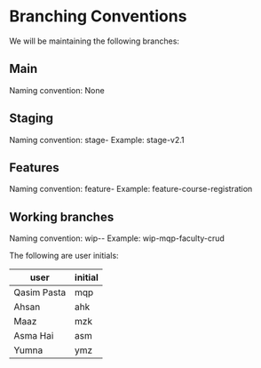 # Branching Conventions

We will be maintaining the following branches:

## Main 
Naming convention: None

## Staging
Naming convention: stage-<version>
Example: stage-v2.1

## Features
Naming convention: feature-<short feature name>
Example: feature-course-registration

## Working branches
Naming convention: wip-<user initial>-<assigned task>
Example: wip-mqp-faculty-crud

The following are user initials:

| user | initial |
| -- | -- |
| Qasim Pasta | mqp |
| Ahsan | ahk |
| Maaz | mzk |
| Asma Hai | asm |
| Yumna | ymz |
 
